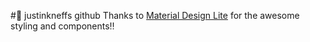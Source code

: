 #:hammer: justinkneffs github
Thanks to [Material Design Lite](https://getmdl.io) for the awesome styling and components:bangbang:
